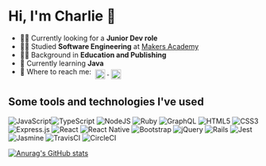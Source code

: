 # Hi, I'm Charlie 👋 

- :man_technologist: Currently looking for a **Junior Dev role**    
- :man_student: Studied **Software Engineering** at [Makers Academy](https://makers.tech/)  
- :man_teacher: Background in **Education and Publishing**  
- 🌱 Currently learning **Java**   
- :email: Where to reach me: 
<a href="https://www.linkedin.com/in/charliegalbraith/" target="_blank" rel="noopener noreferrer"> <img src="https://simpleicons.org/icons/linkedin.svg" alt="LinkedIn" height="20" style="vertical-align:top; margin:4px"> </a>
<a href="https://github.com/charlie-galb/" target="_blank" rel="noopener noreferrer"> <img src="https://simpleicons.org/icons/github.svg" alt="GitHub" height="20" style="vertical-align:top; margin:4px"> </a> 

## Some tools and technologies I've used   
<img alt="JavaScript" src="https://img.shields.io/badge/javascript%20-%23323330.svg?&style=for-the-badge&logo=javascript&logoColor=%23F7DF1E"/><img alt="TypeScript" src="https://img.shields.io/badge/typescript%20-%23007ACC.svg?&style=for-the-badge&logo=typescript&logoColor=white"/>
<img alt="NodeJS" src="https://img.shields.io/badge/node.js%20-%2343853D.svg?&style=for-the-badge&logo=node.js&logoColor=white"/>
<img alt="Ruby" src="https://img.shields.io/badge/ruby-%23CC342D.svg?&style=for-the-badge&logo=ruby&logoColor=white"/>
<img alt="GraphQL" src="https://img.shields.io/badge/-GraphQL-E10098?style=for-the-badge&logo=graphql"/>
<img alt="HTML5" src="https://img.shields.io/badge/html5%20-%23E34F26.svg?&style=for-the-badge&logo=html5&logoColor=white"/>
<img alt="CSS3" src="https://img.shields.io/badge/css3%20-%231572B6.svg?&style=for-the-badge&logo=css3&logoColor=white"/>
<img alt="Express.js" src="https://img.shields.io/badge/express.js%20-%23404d59.svg?&style=for-the-badge"/>
<img alt="React" src="https://img.shields.io/badge/react%20-%2320232a.svg?&style=for-the-badge&logo=react&logoColor=%2361DAFB"/>
<img alt="React Native" src="https://img.shields.io/badge/react_native%20-%2320232a.svg?&style=for-the-badge&logo=react&logoColor=%2361DAFB"/>
<img alt="Bootstrap" src="https://img.shields.io/badge/bootstrap%20-%23563D7C.svg?&style=for-the-badge&logo=bootstrap&logoColor=white"/>
<img alt="jQuery" src="https://img.shields.io/badge/jquery%20-%230769AD.svg?&style=for-the-badge&logo=jquery&logoColor=white"/>
<img alt="Rails" src="https://img.shields.io/badge/rails%20-%23CC0000.svg?&style=for-the-badge&logo=ruby-on-rails&logoColor=white"/>
<img alt="Jest" src="https://img.shields.io/badge/-jest-%23C21325?&style=for-the-badge&logo=jest&logoColor=white"/>
<img alt="Jasmine" src="https://img.shields.io/badge/-Jasmine-%238A4182?&style=for-the-badge&logo=Jasmine&logoColor=white"/>
<img alt="TravisCI" src="https://img.shields.io/badge/travisci%20-%232B2F33.svg?&style=for-the-badge&logo=travis&logoColor=white"/>
<img alt="CircleCI" src="https://img.shields.io/badge/CIRCLECI%20-%23161616.svg?&style=for-the-badge&logo=circleci&logoColor=white"/>


[![Anurag's GitHub stats](https://github-readme-stats.vercel.app/api?username=charlie-galb&hide=stars,issues&show_icons=true)](https://github.com/anuraghazra/github-readme-stats) 
   
